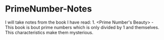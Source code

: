 # PrimeNumber-Notes
I will take notes from the book I have read:
    1. <Prime Number's Beauty>
      -This book is bout prime numbers which is only divided by 1 and themselves. This characteristics make them mysterious.  


